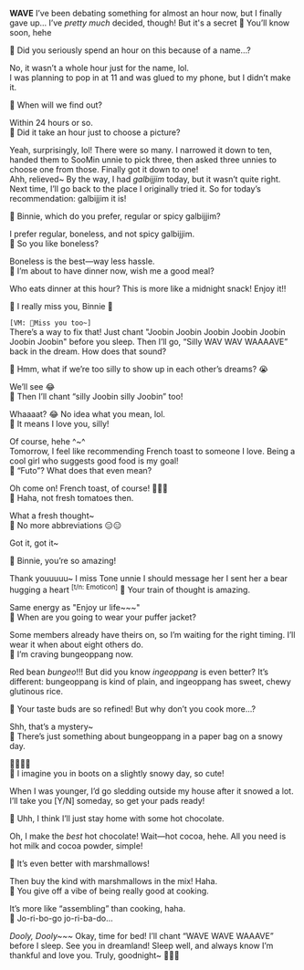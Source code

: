 **WAVE**
I’ve been debating something for almost an hour now, but I finally gave up…
I’ve *pretty much* decided, though! But it's a secret 🤫 You’ll know soon, hehe

🫧 Did you seriously spend an hour on this because of a name…?

No, it wasn’t a whole hour just for the name, lol.  
I was planning to pop in at 11 and was glued to my phone, but I didn’t make it.

🫧 When will we find out?

Within 24 hours or so.  
🫧 Did it take an hour just to choose a picture?

Yeah, surprisingly, lol! There were so many. I narrowed it down to ten, handed them to SooMin unnie to pick three, then asked three unnies to choose one from those. Finally got it down to one!  
Ahh, relieved~ By the way, I had *galbijjim* today, but it wasn’t quite right. Next time, I’ll go back to the place I originally tried it. So for today’s recommendation: galbijjim it is!

🫧 Binnie, which do you prefer, regular or spicy galbijjim?

I prefer regular, boneless, and not spicy galbijjim.  
🫧 So you like boneless?

Boneless is the best—way less hassle.  
🫧 I’m about to have dinner now, wish me a good meal?

Who eats dinner at this hour? This is more like a midnight snack! Enjoy it!!

🫧 I really miss you, Binnie 🥹

`[VM: 🐣Miss you too~]`  
There’s a way to fix that! Just chant "Joobin Joobin Joobin Joobin Joobin Joobin Joobin" before you sleep. Then I’ll go, “Silly WAV WAV WAAAAVE” back in the dream. How does that sound?

🫧 Hmm, what if we’re too silly to show up in each other’s dreams? 😭

We’ll see 😂  
🫧 Then I’ll chant “silly Joobin silly Joobin” too!

Whaaaat? 😂 No idea what you mean, lol.  
🫧 It means I love you, silly!

Of course, hehe ^~^  
Tomorrow, I feel like recommending French toast to someone I love. Being a cool girl who suggests good food is my goal!  
🫧 “Futo”? What does that even mean?

Oh come on! French toast, of course! 🧈🍞🍳  
🫧 Haha, not fresh tomatoes then.

What a fresh thought~  
🫧 No more abbreviations 😑😑

Got it, got it~  

🫧 Binnie, you’re so amazing! 

Thank youuuuu~ 
I miss Tone unnie
I should message her
I sent her a bear hugging a heart <sup>[t/n: Emoticon]</sup>
🫧 Your train of thought is amazing.

Same energy as "Enjoy ur life~~~"  
🫧 When are you going to wear your puffer jacket?

Some members already have theirs on, so I’m waiting for the right timing. I’ll wear it when about eight others do.  
🫧 I’m craving bungeoppang now.

Red bean *bungeo*!!! But did you know *ingeoppang* is even better? It’s different: bungeoppang is kind of plain, and ingeoppang has sweet, chewy glutinous rice.

🫧 Your taste buds are so refined! But why don’t you cook more...?

Shh, that’s a mystery~  
🫧 There’s just something about bungeoppang in a paper bag on a snowy day.

🥺🥹🥺🥹  
🫧 I imagine you in boots on a slightly snowy day, so cute!

When I was younger, I’d go sledding outside my house after it snowed a lot.  
I’ll take you [Y/N] someday, so get your pads ready!

🫧 Uhh, I think I’ll just stay home with some hot chocolate.

Oh, I make the *best* hot chocolate! Wait—hot cocoa, hehe. All you need is hot milk and cocoa powder, simple!

🫧 It’s even better with marshmallows!

Then buy the kind with marshmallows in the mix! Haha.  
🫧 You give off a vibe of being really good at cooking.

It’s more like “assembling” than cooking, haha.  
🫧 Jo-ri-bo-go jo-ri-ba-do…

*Dooly, Dooly~~~* Okay, time for bed! I’ll chant “WAVE WAVE WAAAVE” before I sleep. See you in dreamland! Sleep well, and always know I’m thankful and love you. Truly, goodnight~ 🤍🤍🤍